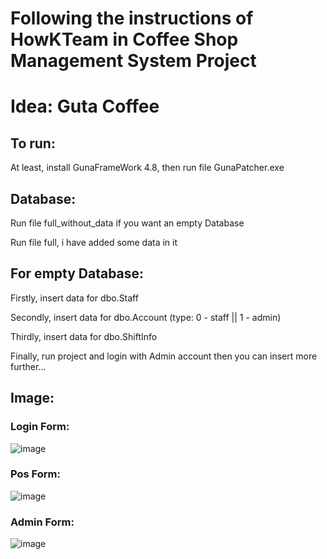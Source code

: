 # Following the instructions of HowKTeam in Coffee Shop Management System Project

# Idea: Guta Coffee

## To run:

At least, install GunaFrameWork 4.8, then run file GunaPatcher.exe

## Database:

Run file full_without_data if you want an empty Database

Run file full, i have added some data in it

## For empty Database:

Firstly, insert data for dbo.Staff

Secondly, insert data for dbo.Account (type: 0 - staff || 1 - admin)

Thirdly, insert data for dbo.ShiftInfo

Finally, run project and login with Admin account then you can insert more further...

## Image:

### Login Form:

![image](https://user-images.githubusercontent.com/108466095/234816082-2c0102ff-745d-4e1d-a02b-474ad3a7f479.png)

### Pos Form:
![image](https://user-images.githubusercontent.com/108466095/234816202-859be095-da3b-4836-bdf5-449092e0e4d4.png)

### Admin Form:
![image](https://user-images.githubusercontent.com/108466095/234816329-9edbd0c9-ed4a-43d4-8c69-417465e3cc51.png)
